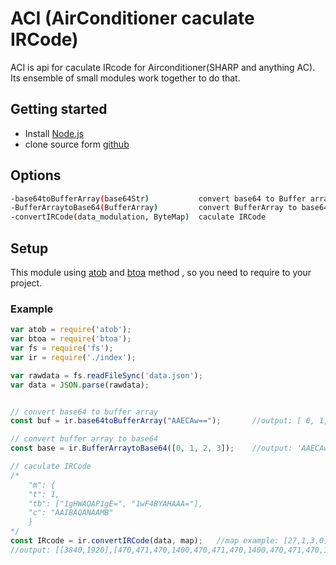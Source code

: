 # ACI (AirConditioner caculate IRCode)

ACI is api for caculate IRcode for Airconditioner(SHARP and anything AC). Its ensemble of small modules work together to do that.

## Getting started

- Install [Node.js](https://nodejs.org/download/)
- clone source form [github](https://github.com/MinhWalker/IR_manager)

## Options

```bash
-base64toBufferArray(base64Str)           convert base64 to Buffer array
-BufferArraytoBase64(BufferArray)         convert BufferArray to base64
-convertIRCode(data_modulation, ByteMap)  caculate IRCode
```
## Setup


This module using [atob](https://www.npmjs.com/package/atob) and [btoa](https://www.npmjs.com/package/btoa) method , so you need to require to your project.


### Example

```javascript
var atob = require('atob');
var btoa = require('btoa');
var fs = require('fs');
var ir = require('./index');

var rawdata = fs.readFileSync('data.json');
var data = JSON.parse(rawdata);


// convert base64 to buffer array
const buf = ir.base64toBufferArray("AAECAw==");       //output: [ 0, 1, 2, 3 ]

// convert buffer array to base64
const base = ir.BufferArraytoBase64([0, 1, 2, 3]);    //output: 'AAECAw=='

// caculate IRCode
/*
    "m": {
    "t": 1,
    "tb": ["1gHWAQAP1gE=", "1wF4BYAHAAA="],
    "c": "AAIBAQANAAMB"
    }
*/
const IRcode = ir.convertIRCode(data, map);   //map example: [27,1,3,0] for mapping
//output: [[3840,1920],[470,471,470,1400,470,471,470,1400,470,471,470,1400,470,471,470,1400].... ]

```



